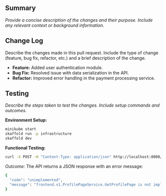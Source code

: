 ## Summary

*Provide a concise description of the changes and their purpose. Include any relevant context or background information.*

## Change Log

Describe the changes made in this pull request. Include the type of change (feature, bug fix, refactor, etc.) and a brief description of the change.

- **Feature:** Added user authentication module.
- **Bug Fix:** Resolved issue with data serialization in the API.
- **Refactor:** Improved error handling in the payment processing service.

## Testing

*Describe the steps taken to test the changes. Include setup commands and outcomes.*

**Environment Setup:**

```bash
minikube start
skaffold run -p infrastructure
skaffold dev
 ```

**Functional Testing:**

```bash
curl -X POST -H "Content-Type: application/json" http://localhost:8080/frontend.v1.ProfilePageService/GetProfilePage -d '{"username": "testuser"}'
```

*Outcome:* The API returns a JSON response with an error message:

```bash
{
  "code": "unimplemented",
  "message": "frontend.v1.ProfilePageService.GetProfilePage is not implemented"
}
```

   